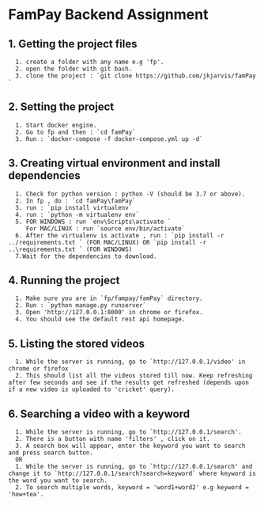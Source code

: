 # FamPay Backend Assignment

## 1. Getting the project files
      1. create a folder with any name e.g 'fp'.
      2. open the folder with git bash.
      3. clone the project : `git clone https://github.com/jkjarvis/famPay `

## 2. Setting the project
      1. Start docker engine.
      2. Go to fp and then : `cd famPay`
      3. Run : `docker-compose -f docker-compose.yml up -d`

## 3. Creating virtual environment and install dependencies
      1. Check for python version : python -V (should be 3.7 or above).
      2. In fp , do : `cd famPay\famPay`
      3. run : `pip install virtualenv`
      4. run : `python -m virtualenv env`
      5. FOR WINDOWS : run `env\Scripts\activate `
         For MAC/LINUX : run `source env/bin/activate`
      6. After the virtualenv is activate , run : `pip install -r ../requirements.txt ` (FOR MAC/LINUX) OR `pip install -r ..\requirements.txt ` (FOR WINDOWS)
      7.Wait for the dependencies to download.

## 4. Running the project
      1. Make sure you are in `fp/fampay/famPay` directory.
      2. Run : `python manage.py runserver`
      3. Open 'http://127.0.0.1:8000' in chrome or firefox.
      4. You should see the default rest api homepage.

## 5. Listing the stored videos
      1. While the server is running, go to `http://127.0.0.1/video' in chrome or firefox
      2. This should list all the videos stored till now. Keep refreshing after few seconds and see if the results get refreshed (depends upon if a new video is uploaded to 'cricket' query).

## 6. Searching a video with a keyword
      1. While the server is running, go to `http://127.0.0.1/search'.
      2. There is a button with name 'filters' , click on it.
      3. A search box will appear, enter the keyword you want to search and press search button.
      OR
      1. While the server is running, go to `http://127.0.0.1/search' and change it to `http://127.0.0.1/search?search=keyword` where keyword is the word you want to search.
      2. To search multiple words, keyword = 'word1+word2' e.g keyword = 'how+tea'.
      
